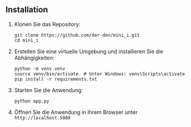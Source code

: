 

## Installation

1. Klonen Sie das Repository:
   ```
   git clone https://github.com/der-den/mini_i.git
   cd mini_i
   ```

2. Erstellen Sie eine virtuelle Umgebung und installieren Sie die Abhängigkeiten:
   ```
   python -m venv venv
   source venv/bin/activate  # Unter Windows: venv\Scripts\activate
   pip install -r requirements.txt
   ```

3. Starten Sie die Anwendung:
   ```
   python app.py
   ```

4. Öffnen Sie die Anwendung in Ihrem Browser unter `http://localhost:5000`
